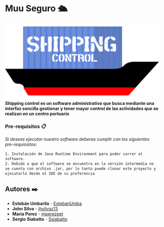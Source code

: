 # Muu Seguro :passenger_ship:
<p align ="center"> 
<img src="https://github.com/jhsilvaz13/ShippingControl/blob/master/src/Interfaz/images/LogoShippingControl.png">
</p>

**Shipping control es un software administrativo que busca mediante una interfaz sencilla gestionar y tener mayor control de las actividades que se realizan en un centro portuario**



### Pre-requisitos 📋

_Sí deseas ejecutar nuestro software deberas cumplir con los siguientes pre-requisistos:_

```
1. Instalación de Java Runtime Environment para poder correr el software.
2. Debido a que el software se encuentra en la versión intermedia no se cuenta con archivo .jar, por lo tanto puede clonar este proyecto y ejecutarlo desde el IDE de su preferencia
```

## Autores ✒️


* **Estebán Umbarila** - [EstebanUmba](https://github.com/EstebanUmba)
* **John Silva** - [jhsilvaz13](https://github.com/jhsilvaz13)
* **Maria Perez** - [mperezpet](https://github.com/mperezpet)
* **Sergio Siabatto** - [Ssiabatto](https://github.com/Ssiabatto)
